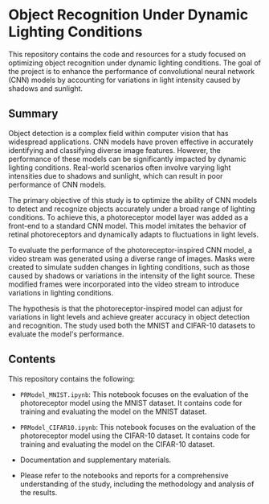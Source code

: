 # Object Recognition Under Dynamic Lighting Conditions
 This repository contains the code and resources for a study focused on optimizing object recognition under dynamic lighting conditions. The goal of the project is to enhance the performance of convolutional neural network (CNN) models by accounting for variations in light intensity caused by shadows and sunlight.
## Summary
Object detection is a complex field within computer vision that has widespread applications. CNN models have proven effective in accurately identifying and classifying diverse image features. However, the performance of these models can be significantly impacted by dynamic lighting conditions. Real-world scenarios often involve varying light intensities due to shadows and sunlight, which can result in poor performance of CNN models.

The primary objective of this study is to optimize the ability of CNN models to detect and recognize objects accurately under a broad range of lighting conditions. To achieve this, a photoreceptor model layer was added as a front-end to a standard CNN model. This model imitates the behavior of retinal photoreceptors and dynamically adapts to fluctuations in light levels.

To evaluate the performance of the photoreceptor-inspired CNN model, a video stream was generated using a diverse range of images. Masks were created to simulate sudden changes in lighting conditions, such as those caused by shadows or variations in the intensity of the light source. These modified frames were incorporated into the video stream to introduce variations in lighting conditions.

The hypothesis is that the photoreceptor-inspired model can adjust for variations in light levels and achieve greater accuracy in object detection and recognition. The study used both the MNIST and CIFAR-10 datasets to evaluate the model's performance.
## Contents

This repository contains the following:

- `PRModel_MNIST.ipynb`: This notebook focuses on the evaluation of the photoreceptor model using the MNIST dataset. It contains code for training and evaluating the model on the MNIST dataset.

- `PRModel_CIFAR10.ipynb`: This notebook focuses on the evaluation of the photoreceptor model using the CIFAR-10 dataset. It contains code for training and evaluating the model on the CIFAR-10 dataset.

- Documentation and supplementary materials.

- Please refer to the notebooks and reports for a comprehensive understanding of the study, including the methodology and analysis of the results.
